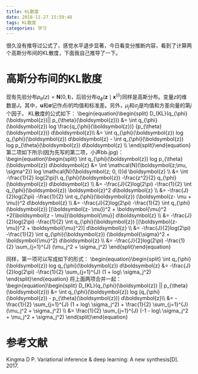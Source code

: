 ```yaml
---
title: KL散度
date: 2018-11-27 15:59:48
tags: KL散度
categories: 学习
---
```

很久没有推导过公式了，感觉水平退步显著，今日看变分推断内容，看到了计算两个高斯分布间的KL散度，下面我自己推导了一下。

# 高斯分布间的KL散度
现有先验分布$p_{\theta}(z) = \boldsymbol{N}(0, \boldsymbol{I})$，后验分布$q_{\phi}(\boldsymbol{z}\mid \boldsymbol{x}^{(i)})$同样是高斯分布。变量$z$的维数是$J$。其中，$\boldsymbol{u}$和$\boldsymbol{\sigma}$记作点$i$的均值和标准差。另外，$\mu_j$和$\sigma_j$是均值和方差向量的第$j$个因子。
KL散度的公式如下：
\begin{equation}\begin{split}
D_{KL}(q_{\phi}(\boldsymbol{z})|| p_{\theta}(\boldsymbol{z})) &= \int q_{\phi}(\boldsymbol{z}) log \frac{q_{\phi}(\boldsymbol{z})} {p_{\theta}(\boldsymbol{z})} d\boldsymbol{z}\\\\
&= \int q_{\phi}(\boldsymbol{z}) log q_{\phi}(\boldsymbol{z}) d\boldsymbol{z} - \int q_{\phi}(\boldsymbol{z}) log p_{\theta}(\boldsymbol{z}) d\boldsymbol{z} \\\\
\end{split}\end{equation}
第二项如下所示(因为先写的第二项，小声bb.jpg)：
\begin{equation}\begin{split}
\int q_{\phi}(\boldsymbol{z}) log p_{\theta}(\boldsymbol{z}) d\boldsymbol{z} &= \int \mathcal{N}(\boldsymbol{z;\mu, \sigma^2}) log \mathcal{N}(\boldsymbol{z; 0, I})d \boldsymbol{z} \\\\
&= \int -\frac{1}{2} log{2\pi}\ q_{\phi}(\boldsymbol{z}) -\frac{z^2}{2} q_{\phi}(\boldsymbol{z}) d\boldsymbol{z} \\\\
&= -\frac{J}{2}log(2\pi) -\frac{1}{2} \int q_{\phi}(\boldsymbol{z}) \boldsymbol{z}^2 d\boldsymbol{z} \\\\
&= -\frac{J}{2}log(2\pi) -\frac{1}{2} \int q_{\phi}(\boldsymbol{z}) (\boldsymbol{z- \mu + \mu})^2 d\boldsymbol{z} \\\\
&= -\frac{J}{2}log(2\pi) -\frac{1}{2} \int q_{\phi}(\boldsymbol{z}) [(\boldsymbol{z- \mu})^2 + \boldsymbol{\mu}^2 +2(\boldsymbol{z - \mu})\boldsymbol{\mu}] d\boldsymbol{z} \\\\
&= -\frac{J}{2}log(2\pi) -\frac{1}{2} \int q_{\phi}(\boldsymbol{z}) [(\boldsymbol{z- \mu})^2 + \boldsymbol{\mu}^2)] d\boldsymbol{z} \\\\
&= -\frac{J}{2}log(2\pi) -\frac{1}{2} \int q_{\phi}(\boldsymbol{z}) (\boldsymbol{\sigma}^2 + \boldsymbol{\mu}^2) d\boldsymbol{z} \\\\
&= -\frac{J}{2}log(2\pi) -\frac{1}{2} \sum_{j=1}^{J} (\mu_j^2 + \sigma_j^2)
\end{split}\end{equation}

同样，第一项可以写成如下的形式：
\begin{equation}\begin{split}
\int q_{\phi}(\boldsymbol{z}) log q_{\phi}(\boldsymbol{z}) d\boldsymbol{z} &= -\frac{J}{2}log(2\pi) -\frac{1}{2} \sum_{j=1}^{J} (1 + log\ \sigma_j^2)
\end{split}\end{equation}
将上面两项合并一起：
\begin{equation}\begin{split}
D_{KL}(q_{\phi}(\boldsymbol{z}) || p_{\theta}(\boldsymbol{z})) &= \int q_{\phi}(\boldsymbol{z}) log (q_{\phi}(\boldsymbol{z}) - p_{\theta}(\boldsymbol{z})) d\boldsymbol{z}\\\\
&= -\frac{1}{2} \sum_{j=1}^{J} (1 + log\ \sigma_j^2) + \frac{1}{2} \sum_{j=1}^{J} (\mu_j^2 + \sigma_j^2) \\\\
&= \frac{1}{2} \sum_{j=1}^{J} (-1 - log\ \sigma_j^2 + \mu_j^2 + \sigma_j^2)
\end{split}\end{equation}

# 参考文献
Kingma D P. Variational inference & deep learning: A new synthesis[D]. 2017.
